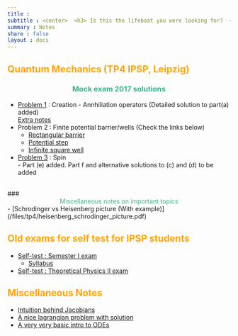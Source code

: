 ```yaml
---
title :
subtitle : <center>  <h3> Is this the lifeboat you were looking for?  </h3></center>
summary : Notes
share : false
layout : docs
---
```


## <span style="color:orange"> Quantum Mechanics (TP4 IPSP, Leipzig) </span>
###  <center> <span style = "color:#3db18b">Mock exam 2017 solutions </span> </center>
  - [Problem 1](/files/tp4/tp4_mock17_prob1.pdf) : Creation - Annhiliation operators (Detailed solution to part(a) added) <br>
    [Extra notes](/files/tp4/tp4_qho_summary.pdf)
  - Problem 2 : Finite potential barrier/wells (Check the links below)
    - [Rectangular barrier](http://tediousderivations.blogspot.com/2013/08/rectangular-potential-barrier.html)
    - [Potential step](tediousderivations.blogspot.com/2013/08/potential-step.html)
    - [Infinite square well](http://tediousderivations.blogspot.com/2013/07/infinite-square-box-potential-wells.html)
  - [Problem 3](/files/tp4/tp4_mock17_prob3.pdf) : Spin <br>- Part (e) added. Part f and alternative solutions to (c) and (d) to be added
<br>
### <center> <span style="color:#3db18b"> Miscellaneous notes on important topics </span> </center>
  - [Schrodinger vs Heisenberg picture (With example)](/files/tp4/heisenberg_schrodinger_picture.pdf)


## <span style="color:orange"> Old exams for self test for IPSP students </span>
- [Self-test : Semester I exam](/files/extra_exams/sem1_mock_rohan.pdf) <br>
  - [Syllabus](/files/extra_exams/sem1_mock_syllabus.pdf)
- [Self-test : Theoretical Physics II exam](/files/extra_exams/tp2_extramock_rohan.pdf)

## <span style="color:orange"> Miscellaneous Notes <span>
- [Intuition behind Jacobians](/files/extra_exams/jacobians_rohan.pdf)
- [A nice lagrangian problem with solution](/files/misc_notes/lagrangian_problem.pdf)
- [A very very basic intro to ODEs](/files/misc_notes/odes.pdf)
